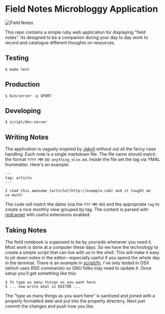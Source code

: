 # Field Notes Microbloggy Application

![Field Notes](http://ecx.images-amazon.com/images/I/61ChcbV2nbL._SY355_.jpg)

This repo contains a simple ruby web application for displaying "field
notes". Its designed to be a companion during your day to day work to
record and catalogue different thoughts on resources.

## Testing

	$ make test

## Production

	$ bin/server -p $PORT

## Developing

	$ script/dev-server

## Writing Notes

The application is vaguely inspired by [Jekyll][] without out all the
fancy case handling. Each note is a single markdown file. The file
name should match the format `YYYY-MM-DD-anything_else.md`. Inside the
file set the tag via YMAL frontmatter. Here's an example:

	---
	tag: article
	---

	I read this awesome [article](http://example.com) and it tought me
	so much!

The code will match the dates (via the `YYY-MM-DD`) and the
appropriate `tag` to create a nice monthly view grouped by tag. The
content is parsed with [redcarpet][] with useful extensions enabled.

## Taking Notes

The field notebook is supposed to be by yourside whenever you need it.
Most work is done at a computer these days. So we have the technology
to create a simple script that can live with us in the shell. This
will make it easy to jot down notes in the editor--especially useful
if you spend the whole day in the terminal. There is an example in
[script/fn](script/fn). I've only tested in OSX (which uses BSD
commands) so GNU folks may need to update it. Once setup you'll get
something like this:

	$ fn type as many things as you want here
	$ ... now write what in EDITOR ...

The "type as many things as you want here" is sanitized and joined
with a properly formatted date and put into the property directory.
Next just commit the changes and push how you like.

[redcarpet]: https://github.com/vmg/redcarpet
[jekyll]: http://jekyllrb.com
